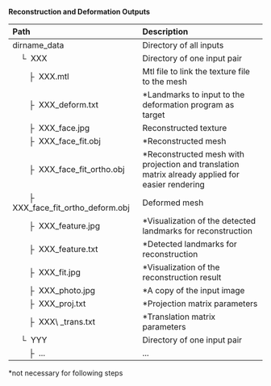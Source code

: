 **Reconstruction and Deformation Outputs**

| Path | Description
| :--- | :----------
| dirname_data | Directory of all inputs
| &ensp;&ensp;&boxur;&nbsp; XXX | Directory of one input pair
| &ensp;&ensp;&ensp;&ensp;&boxvr;&nbsp; XXX.mtl | Mtl file to link the texture file to the mesh
| &ensp;&ensp;&ensp;&ensp;&boxvr;&nbsp; XXX_deform.txt | \*Landmarks to input to the deformation program as target
| &ensp;&ensp;&ensp;&ensp;&boxvr;&nbsp; XXX\_face.jpg | Reconstructed texture
| &ensp;&ensp;&ensp;&ensp;&boxvr;&nbsp; XXX\_face\_fit.obj | \*Reconstructed mesh
| &ensp;&ensp;&ensp;&ensp;&boxvr;&nbsp; XXX\_face\_fit\_ortho.obj | \*Reconstructed mesh with projection and translation matrix already applied for easier rendering
| &ensp;&ensp;&ensp;&ensp;&boxvr;&nbsp; XXX\_face\_fit\_ortho\_deform.obj | Deformed mesh
| &ensp;&ensp;&ensp;&ensp;&boxvr;&nbsp; XXX\_feature.jpg | \*Visualization of the detected landmarks for reconstruction
| &ensp;&ensp;&ensp;&ensp;&boxvr;&nbsp; XXX\_feature.txt | \*Detected landmarks for reconstruction
| &ensp;&ensp;&ensp;&ensp;&boxvr;&nbsp; XXX\_fit.jpg | \*Visualization of the reconstruction result
| &ensp;&ensp;&ensp;&ensp;&boxvr;&nbsp; XXX\_photo.jpg | \*A copy of the input image
| &ensp;&ensp;&ensp;&ensp;&boxvr;&nbsp; XXX\_proj.txt | \*Projection matrix parameters
| &ensp;&ensp;&ensp;&ensp;&boxvr;&nbsp; XXX\ _trans.txt | \*Translation matrix parameters
| &ensp;&ensp;&boxur;&nbsp; YYY | Directory of one input pair
| &ensp;&ensp;&ensp;&ensp;&boxvr;&nbsp; ... | ...

*not necessary for following steps